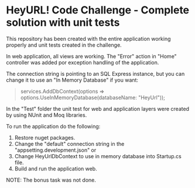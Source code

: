 # HeyURL! Code Challenge - Complete solution with unit tests

This repository has been created with the entire application working properly and unit tests created in the challenge.

In web application, all views are working. The "Error" action in "Home" controller was added por exception handling of the application.

The connection string is pointing to an SQL Express instance, but you can change it to use an "In Memory Database" if you want:

>services.AddDbContext<ApplicationContext>(options => options.UseInMemoryDatabase(databaseName: "HeyUrl"));

In the "Test" folder the unit test for web and application layers were created by using NUnit and Moq libraries.
  
To run the application do the following:
  1. Restore nuget packages.
  2. Change the "default" connection string in the "appsetting.development.json" or
  3. Change HeyUrlDbContext to use in memory database into Startup.cs file.
  4. Build and run the application web. 
  
NOTE: The bonus task was not done.
